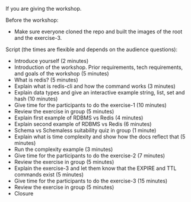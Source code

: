 If you are giving the workshop.

Before the workshop:

- Make sure everyone cloned the repo and built the images of the root and the exercise-3.

Script (the times are flexible and depends on the audience questions):

- Introduce yourself (2 minutes)
- Introduction of the workshop. Prior requirements, tech requirements, and goals of the workshop (5 minutes)
- What is redis? (5 minutes)
- Explain what is redis-cli and how the command works (3 minutes)
- Explain data types and give an interactive example string, list, set and hash (10 minutes)
- Give time for the participants to do the exercise-1 (10 minutes)
- Review the exercise in group (5 minutes)
- Explain first example of RDBMS vs Redis (4 minutes)
- Explain second example of RDBMS vs Redis (6 minutes)
- Schema vs Schemaless suitability quiz in group (1 minute)
- Explain what is time complexity and show how the docs reflect that (5 minutes)
- Run the complexity example (3 minutes)
- Give time for the participants to do the exercise-2 (7 minutes)
- Review the exercise in group (5 minutes)
- Explain the exercise-3 and let them know that the EXPIRE and TTL commands exist (5 minutes)
- Give time for the participants to do the exercise-3 (15 minutes)
- Review the exercise in group (5 minutes)
- Closure